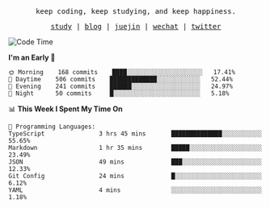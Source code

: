 <p align="center">
  <samp>
    <span>keep coding, keep studying, and keep happiness.</span>
  </samp>
</p>

<p align="center">
  <samp>
    <a href="https://github.com/ouduidui/fe-study">study</a> |
    <a href="https://deweyou.me">blog</a>  |
    <a href="https://juejin.cn/user/4309700183594366">juejin</a> |
    <a href="https://user-images.githubusercontent.com/54696834/165071004-6509e3f2-90c3-448c-9d92-3da42b0c2021.jpeg">wechat</a> |
    <a href="https://twitter.com/ouduidui">twitter</a>
  </samp>
</p>

<!--START_SECTION:waka-->
![Code Time](http://img.shields.io/badge/Code%20Time-2%2C135%20hrs%2041%20mins-blue)

**I'm an Early 🐤** 

```text
🌞 Morning    168 commits    ████░░░░░░░░░░░░░░░░░░░░░   17.41% 
🌆 Daytime    506 commits    █████████████░░░░░░░░░░░░   52.44% 
🌃 Evening    241 commits    ██████░░░░░░░░░░░░░░░░░░░   24.97% 
🌙 Night      50 commits     █░░░░░░░░░░░░░░░░░░░░░░░░   5.18%

```


📊 **This Week I Spent My Time On** 

```text
💬 Programming Languages: 
TypeScript               3 hrs 45 mins       ██████████████░░░░░░░░░░░   55.65% 
Markdown                 1 hr 35 mins        █████░░░░░░░░░░░░░░░░░░░░   23.49% 
JSON                     49 mins             ███░░░░░░░░░░░░░░░░░░░░░░   12.33% 
Git Config               24 mins             █░░░░░░░░░░░░░░░░░░░░░░░░   6.12% 
YAML                     4 mins              ░░░░░░░░░░░░░░░░░░░░░░░░░   1.18%

```


<!--END_SECTION:waka-->
